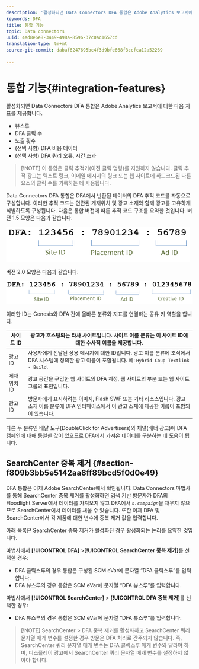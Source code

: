 ```yaml
---
description: '활성화되면 Data Connectors DFA 통합은 Adobe Analytics 보고서에 대한 다음 지표를 제공합니다. '
keywords: DFA
title: 통합 기능
topic: Data connectors
uuid: 4ad8e6e8-3449-498a-8596-37c0ac1657cd
translation-type: tm+mt
source-git-commit: dabaf6247695bc4f3d9bfe668f3ccfca12a52269

---
```



# 통합 기능{#integration-features}

활성화되면 Data Connectors DFA 통합은 Adobe Analytics 보고서에 대한 다음 지표를 제공합니다.

* 뷰스루
* DFA 클릭 수
* 노출 횟수
* (선택 사항) DFA 비용 데이터
* (선택 사항) DFA 쿼리 오류, 시간 초과

>[!NOTE] 이 통합은 클릭 추적기(이전 클릭 명령)를 지원하지 않습니다. 클릭 추적 광고는 텍스트 링크, 이메일 메시지의 링크 또는 웹 사이트에 하드코드된 다른 요소의 클릭 수를 기록하는 데 사용됩니다.

Data Connectors DFA 통합은 DFA에서 반환된 데이터의 DFA 추적 코드를 자동으로 구성합니다. 이러한 추적 코드는 연관된 게재위치 및 광고 소재와 함께 광고를 고유하게 식별하도록 구성됩니다. 다음은 통합 버전에 따른 추적 코드 구조를 요약한 것입니다. 버전 1.5 모양은 다음과 같습니다.

![](assets/DFA_id_struct1_5.png)

버전 2.0 모양은 다음과 같습니다.

![](assets/DFA_id_struct2.png)

이러한 ID는 Genesis와 DFA 간에 올바른 분류와 지표를 연결하는 공유 키 역할을 합니다.

| 사이트 ID | 광고가 호스팅되는 타사 사이트입니다. 사이트 이름 분류는 이 사이트 ID에 대한 수사적 이름을 제공합니다. |
|---|---|
| 광고 ID | 사용자에게 전달된 상용 메시지에 대한 ID입니다. 광고 이름 분류에 조직에서 DFA 시스템에 정의한 광고 이름이 포함됩니다. 예: `Hybrid Coup Textlink - Build`. |
| 게재위치 ID | 광고 공간을 구입한 웹 사이트의 DFA 계정, 웹 사이트의 부분 또는 웹 사이트 그룹의 표현입니다. |
| 광고 ID | 방문자에게 표시하려는 이미지, Flash SWF 또는 기타 리소스입니다. 광고 소재 이름 분류에 DFA 인터페이스에서 이 광고 소재에 제공한 이름이 포함되어 있습니다. |

다른 두 분류인 배달 도구(DoubleClick for Advertisers)와 채널(배너 광고)에 DFA 캠페인에 대해 동일한 값이 있으므로 DFA에서 가져온 데이터를 구분하는 데 도움이 됩니다.

## SearchCenter 중복 제거 {#section-f809b3bb5e5142aa8ff89bcd5f0d0e49}

DFA 통합은 이제 Adobe SearchCenter에서 확인됩니다. Data Connectors 마법사를 통해 SearchCenter 중복 제거를 활성화하면 검색 기반 방문자가 DFA의 Floodlight Server에서 데이터를 가져오지 않고 DFA에서 *`s.campaign`*&#x200B;을 채우지 않으므로 SearchCenter에서 데이터를 채울 수 있습니다. 또한 이제 DFA 및 SearchCenter에서 각 제품에 대한 변수에 중복 제거 값을 입력합니다.

아래 목록은 SearchCenter 중복 제거가 활성화된 경우 활성화되는 논리를 요약한 것입니다.

마법사에서 **[!UICONTROL DFA]** >**[!UICONTROL SearchCenter 중복 제거]**&#x200B;를 선택한 경우:

* DFA 클릭스루의 경우 통합은 구성된 SCM eVar에 문자열 “DFA 클릭스루”를 입력합니다.
* DFA 뷰스루의 경우 통합은 SCM eVar에 문자열 “DFA 뷰스루”를 입력합니다.

마법사에서 **[!UICONTROL SearchCenter]** > **[!UICONTROL DFA 중복 제거]**&#x200B;를 선택한 경우:

* DFA 뷰스루의 경우 통합은 SCM eVar에 문자열 “DFA 뷰스루”를 입력합니다.

>[!NOTE] SearchCenter > DFA 중복 제거를 활성화하고 SearchCenter 쿼리 문자열 매개 변수를 설정한 경우 방문은 DFA 처리로 간주되지 않습니다. 즉, SearchCenter 쿼리 문자열 매개 변수는 DFA 클릭스루 매개 변수와 달라야 하며, 디스플레이 광고에서 SearchCenter 쿼리 문자열 매개 변수를 설정하지 않아야 합니다.

